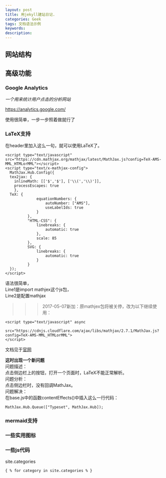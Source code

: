 ```yaml
---
layout: post
title: 用jekyll建站日记.
categories: Geek
tags: 文档语法示例
keywords:
description:
---
```


## 网站结构





## 高级功能

### Google Analytics

*一个用来统计用户点击的分析网站*

https://analytics.google.com/

使用很简单，一步一步照着做就行了

### LaTeX支持

在header里加入这么一句，就可以使用LaTeX了。


```
<script type="text/javascript" src="https://cdn.mathjax.org/mathjax/latest/MathJax.js?config=TeX-AMS-MML_HTMLorMML"></script>
<script type="text/x-mathjax-config">
  MathJax.Hub.Config({
  tex2jax: {
    inlineMath: [['$','$'], ['\\(','\\)']],
    processEscapes: true
    },
  TeX: {
              equationNumbers: {
                  autoNumber: ["AMS"],
                  useLabelIds: true
              }
          },
          "HTML-CSS": {
              linebreaks: {
                  automatic: true
              },
              scale: 85
          },
          SVG: {
              linebreaks: {
                  automatic: true
              }
          }
  });
</script>
```


语法很简单，  
Line1是import mathjex这个js包，  
Line2是配置mathjax

>>>2017-05-07新加：原mathjex包将被关停，改为以下继续使用：  

```
<script type="text/javascript" async
  src="https://cdnjs.cloudflare.com/ajax/libs/mathjax/2.7.1/MathJax.js?config=TeX-AMS-MML_HTMLorMML">
</script>
```

文档见于[官网](https://www.mathjax.org/cdn-shutting-down/)

**这时出现一个新问题**  
问题描述：  
点击侧边栏上的按钮，打开一个页面时，LaTeX不能正常解析。  
问题分析：  
点击侧边栏时，没有回调MathJax。  
问题解决：  
在base.js中的函数contentEffects()中插入这么一行代码：  
```
MathJax.Hub.Queue(["Typeset", MathJax.Hub]);
```

### mermaid支持

### 一些实用图标

### 一些js代码

site.categories

```
{ % for category in site.categories % }
```
